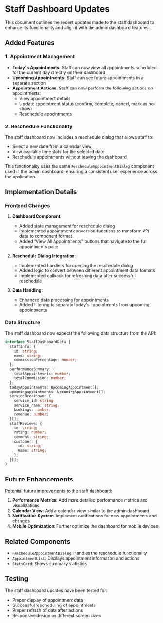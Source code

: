 # Staff Dashboard Updates

This document outlines the recent updates made to the staff dashboard to enhance its functionality and align it with the admin dashboard features.

## Added Features

### 1. Appointment Management

- **Today's Appointments**: Staff can now view all appointments scheduled for the current day directly on their dashboard
- **Upcoming Appointments**: Staff can see future appointments in a separate section
- **Appointment Actions**: Staff can now perform the following actions on appointments:
  - View appointment details
  - Update appointment status (confirm, complete, cancel, mark as no-show)
  - Reschedule appointments

### 2. Reschedule Functionality

The staff dashboard now includes a reschedule dialog that allows staff to:
- Select a new date from a calendar view
- View available time slots for the selected date
- Reschedule appointments without leaving the dashboard

This functionality uses the same `RescheduleAppointmentDialog` component used in the admin dashboard, ensuring a consistent user experience across the application.

## Implementation Details

### Frontend Changes

1. **Dashboard Component**:
   - Added state management for reschedule dialog
   - Implemented appointment conversion functions to transform API data to component format
   - Added "View All Appointments" buttons that navigate to the full appointments page

2. **Reschedule Dialog Integration**:
   - Implemented handlers for opening the reschedule dialog
   - Added logic to convert between different appointment data formats
   - Implemented callback for refreshing data after successful reschedule

3. **Data Handling**:
   - Enhanced data processing for appointments
   - Added filtering to separate today's appointments from upcoming appointments

### Data Structure

The staff dashboard now expects the following data structure from the API:

```typescript
interface StaffDashboardData {
  staffInfo: {
    id: string;
    name: string;
    commissionPercentage: number;
  };
  performanceSummary: {
    totalAppointments: number;
    totalCommission: number;
  };
  todayAppointments: UpcomingAppointment[];
  upcomingAppointments: UpcomingAppointment[];
  serviceBreakdown: {
    service_id: string;
    service_name: string;
    bookings: number;
    revenue: number;
  }[];
  staffReviews: {
    id: string;
    rating: number;
    comment: string;
    customer: {
      id: string;
      name: string;
    };
  }[];
}
```

## Future Enhancements

Potential future improvements to the staff dashboard:

1. **Performance Metrics**: Add more detailed performance metrics and visualizations
2. **Calendar View**: Add a calendar view similar to the admin dashboard
3. **Notification System**: Implement notifications for new appointments and changes
4. **Mobile Optimization**: Further optimize the dashboard for mobile devices

## Related Components

- `RescheduleAppointmentDialog`: Handles the reschedule functionality
- `AppointmentList`: Displays appointment information and actions
- `StatsCard`: Shows summary statistics

## Testing

The staff dashboard updates have been tested for:
- Proper display of appointment data
- Successful rescheduling of appointments
- Proper refresh of data after actions
- Responsive design on different screen sizes 